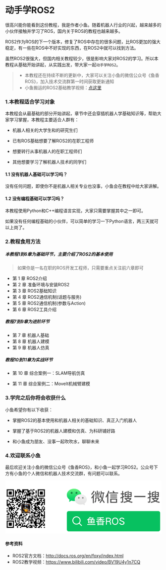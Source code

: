 # 动手学ROS2
很高兴能你能看到这份教程，我是作者小鱼。随着机器人行业的兴起，越来越多的小伙伴接触并学习了ROS，国内关于ROS的教程也越来越多。

ROS2作为ROS的下一个版本，修复了ROS中存在的很多问题，比ROS更加的强大稳定，有一些在ROS中不好实现的东西，在ROS2中就可以找到方法。

虽然ROS2很强大，但国内相关教程较少，很是影响大家对ROS2的学习。所以本教程从基础开始讲起，从实践出发，带大家一起`动手学ROS2`。

> - 本教程还在持续不断的更新中，大家可以关注小鱼的微信公众号《鱼香ROS》，加入技术交流群第一时间获取更新通知
> - 小鱼搬运的ROS2基础教学视频：[点这里](https://www.bilibili.com/video/BV19U4y1n7CQ)


### 1.本教程适合学习对象

本教程会从最基础的部分开始讲起，章节中还会穿插机器人学基础知识等，帮助大家学习掌握，本教程主要适合人群有：

- 机器人相关的大学生和的研究生们

- 已有ROS基础想要了解ROS2的在职工程师

- 想要转行从事机器人的在职工程师们

- 其他想要学习了解机器人技术的同学们

#### 1.1 没有机器人基础可以学习吗？

没有任何问题，即使你不是机器人相关专业也没事，小鱼会在教程中给大家讲解。

#### 1.2 没有编程基础可以学习吗？
本教程使用Python和C++编程语言实现，大家只需要掌握其中之一即可。

如果没有任何编程基础的小伙伴，可以简单的学习一下Python语言，两三天就可以上岗了。

### 2.教程食用方法
##### 本教程1到6章为基础环节，主要介绍了ROS2的基本使用

> 如果你是一名在职的ROS开发工程师，只需要重点关注前六章即可

- 第 1 章 ROS2介绍
- 第 2 章 准备环境与安装ROS2
- 第 3 章 ROS2基础知识
- 第 4 章 ROS2通信机制(话题与服务)
- 第 5 章 ROS2通信机制(参数与Action)
- 第 6 章 ROS2工具介绍


##### 教程7到9章为进阶环节

- 第 7 章 机器人基础
- 第 8 章 机器人建模
- 第 9 章 机器人仿真

##### 教程10到11章为实战环节

- 第 10 章 综合案例一：SLAM导航仿真

- 第 11 章 综合案例二：MoveIt机械臂建模


### 3.学完之后你将会收获什么
小鱼希望你有以下收获：

- 掌握ROS2的基本使用和机器人相关的基础知识、真正入门机器人

- 掌握了基于ROS2的机器人建模和仿真、为科研铺好路

- 和小鱼成为朋友、没事一起吹吹水，聊聊未来



### 4.欢迎联系小鱼

最后欢迎关注小鱼的微信公众号《鱼香ROS》，和小鱼一起学习ROS2。公众号下方有小鱼的个人微信和机器人技术交流群，有问题可以联系。

<!-- <img src="README/imgs/image-20210726192026520.png" alt="image-20210726192026520" style="zoom:50%;" /> -->
<!-- <img src="README/imgs/image-20210726192026520.png" alt="image-20210726192026520" style="zoom:50%;" /> -->

![](README/imgs/image-20210726192026520.png)


#### 参考资料
- ROS2官方文档：http://docs.ros.org/en/foxy/index.html
- ROS2教学视频：https://www.bilibili.com/video/BV19U4y1n7CQ
